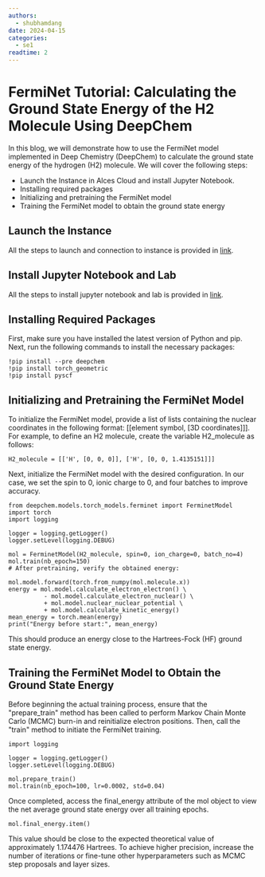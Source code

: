 ```yaml
---
authors:
  - shubhamdang
date: 2024-04-15
categories:
  - se1
readtime: 2
---
```


# FermiNet Tutorial: Calculating the Ground State Energy of the H2 Molecule Using DeepChem
In this blog, we will demonstrate how to use the FermiNet model implemented in Deep Chemistry (DeepChem) to calculate the ground state energy of the hydrogen (H2) molecule. We will cover the following steps:

- Launch the Instance in Alces Cloud and install Jupyter Notebook.
- Installing required packages
- Initializing and pretraining the FermiNet model
- Training the FermiNet model to obtain the ground state energy
<!-- more -->

## Launch the Instance  
All the steps to launch and connection to instance is provided in [link](../../docs/starter/instance.md).

## Install Jupyter Notebook and Lab
All the steps to install jupyter notebook and lab is provided in [link](./jupyter-lab-notebook.md).


## Installing Required Packages
First, make sure you have installed the latest version of Python and pip. Next, run the following commands to install the necessary packages:
```
!pip install --pre deepchem
!pip install torch_geometric
!pip install pyscf
```
## Initializing and Pretraining the FermiNet Model
To initialize the FermiNet model, provide a list of lists containing the nuclear coordinates in the following format: [[element symbol, [3D coordinates]]]. For example, to define an H2 molecule, create the variable H2_molecule as follows:
```
H2_molecule = [['H', [0, 0, 0]], ['H', [0, 0, 1.4135151]]]
```

Next, initialize the FermiNet model with the desired configuration. In our case, we set the spin to 0, ionic charge to 0, and four batches to improve accuracy.

```
from deepchem.models.torch_models.ferminet import FerminetModel
import torch
import logging

logger = logging.getLogger()
logger.setLevel(logging.DEBUG)

mol = FerminetModel(H2_molecule, spin=0, ion_charge=0, batch_no=4)
mol.train(nb_epoch=150)
# After pretraining, verify the obtained energy:

mol.model.forward(torch.from_numpy(mol.molecule.x))
energy = mol.model.calculate_electron_electron() \
          - mol.model.calculate_electron_nuclear() \
          + mol.model.nuclear_nuclear_potential \
          + mol.model.calculate_kinetic_energy()
mean_energy = torch.mean(energy)
print("Energy before start:", mean_energy)
```

This should produce an energy close to the Hartrees-Fock (HF) ground state energy.

## Training the FermiNet Model to Obtain the Ground State Energy
Before beginning the actual training process, ensure that the "prepare_train" method has been called to perform Markov Chain Monte Carlo (MCMC) burn-in and reinitialize electron positions. Then, call the "train" method to initiate the FermiNet training.

```
import logging

logger = logging.getLogger()
logger.setLevel(logging.DEBUG)

mol.prepare_train()
mol.train(nb_epoch=100, lr=0.0002, std=0.04)
```

Once completed, access the final_energy attribute of the mol object to view the net average ground state energy over all training epochs.

```
mol.final_energy.item()
```

This value should be close to the expected theoretical value of approximately 1.174476 Hartrees. To achieve higher precision, increase the number of iterations or fine-tune other hyperparameters such as MCMC step proposals and layer sizes.
